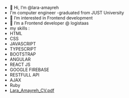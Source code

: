 - 👋 Hi, I’m @lara-amayreh
- I'm computer engineer 
-graduated from JUST University
- 👀 I’m interested in Frontend development 
- 🌱 I’m a Frontend developer @ logistaas
- my skills :
- HTML
- CSS
- JAVASCRIPT
- TYPESCRIPT
- BOOTSTRAP
- ANGULAR 
- REACT JS
- GOOGLE FIREBASE
- RESTFULL API
- AJAX
- Ruby
- [Lara_Amayreh_CV.pdf](https://github.com/lara-amayreh/lara-amayreh/files/10929139/Lara_Amayreh_CV.pdf)


<!---
lara-amayreh/lara-amayreh is a ✨ special ✨ repository because its `README.md` (this file) appears on your GitHub profile.
You can click the Preview link to take a look at your changes.
--->
